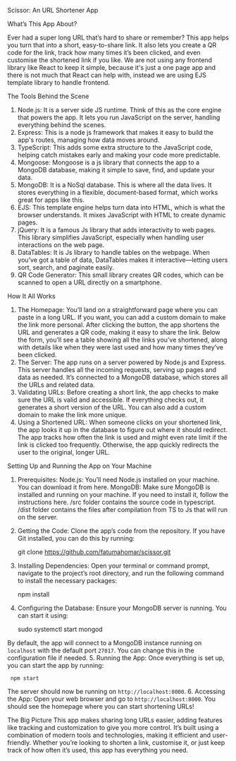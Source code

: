 Scissor: An URL Shortener App 

What’s This App About?

Ever had a super long URL that’s hard to share or remember? This app helps you turn that into a short, easy-to-share link. It also lets you create a QR code for the link, track how many times it’s been clicked, and even customise the shortened link if you like. We are not using any frontend library like React to keep it simple, because it's just a one page app and there is not much that React can help with, instead we are using EJS template library to handle frontend.

The Tools Behind the Scene
1. Node.js: 
It is a server side JS runtime. Think of this as the core engine that powers the app. It lets you run JavaScript on the server, handling everything behind the scenes.
2. Express: 
This is a node js framework that makes it easy to build the app's routes, managing how data moves around.
3. TypeScript: 
This adds some extra structure to the JavaScript code, helping catch mistakes early and making your code more predictable.
4. Mongoose: 
Mongoose is a js library that connects the app to a MongoDB database, making it simple to save, find, and update your data.
5. MongoDB: 
It is a NoSql database. This is where all the data lives. It stores everything in a flexible, document-based format, which works great for apps like this.
6. EJS: 
This template engine helps turn data into HTML, which is what the browser understands. It mixes JavaScript with HTML to create dynamic pages.
7. jQuery: 
It is a famous Js library that adds interactivity to web pages. This library simplifies JavaScript, especially when handling user interactions on the web page.
8. DataTables: 
It is Js library to handle tables on the webpage. When you’ve got a table of data, DataTables makes it interactive—letting users sort, search, and paginate easily.
9. QR Code Generator: 
This small library creates QR codes, which can be scanned to open a URL directly on a smartphone.

How It All Works
1. The Homepage:
 You’ll land on a straightforward page where you can paste in a long URL. If you want, you can add a custom domain to make the link more personal.
 After clicking the button, the app shortens the URL and generates a QR code, making it easy to share the link.
 Below the form, you’ll see a table showing all the links you’ve shortened, along with details like when they were last used and how many times they’ve been clicked.
2. The Server:
 The app runs on a server powered by Node.js and Express. This server handles all the incoming requests, serving up pages and data as needed.
 It’s connected to a MongoDB database, which stores all the URLs and related data.
3. Validating URLs:
 Before creating a short link, the app checks to make sure the URL is valid and accessible.
 If everything checks out, it generates a short version of the URL. You can also add a custom domain to make the link more unique.
4. Using a Shortened URL:
 When someone clicks on your shortened link, the app looks it up in the database to figure out where it should redirect.
 The app tracks how often the link is used and might even rate limit if the link is clicked too frequently.
 Otherwise, the app quickly redirects the user to the original, longer URL.

Setting Up and Running the App on Your Machine
1. Prerequisites:
 Node.js: You’ll need Node.js installed on your machine. You can download it from here.
 MongoDB: Make sure MongoDB is installed and running on your machine. If you need to install it, follow the instructions here.
/src folder contains the source code in typescript.
/dist folder contains the files after compilation from TS to Js that will run on the server.
2. Getting the Code:
 Clone the app’s code from the repository. If you have Git installed, you can do this by running:
     
     git clone https://github.com/fatumahomar/scissor.git
   
3. Installing Dependencies:
 Open your terminal or command prompt, navigate to the project’s root directory, and run the following command to install the necessary packages:
     
     npm install
     
4. Configuring the Database:
 Ensure your MongoDB server is running. You can start it using:
     
     sudo systemctl start mongod
     
 By default, the app will connect to a MongoDB instance running on `localhost` with the default port `27017`. You can change this in the configuration file if needed.
5. Running the App:
 Once everything is set up, you can start the app by running:
     
     npm start
     
 The server should now be running on `http://localhost:8000`.
6. Accessing the App:
 Open your web browser and go to `http://localhost:8000`. You should see the homepage where you can start shortening URLs!

The Big Picture
This app makes sharing long URLs easier, adding features like tracking and customization to give you more control. It’s built using a combination of modern tools and technologies, making it efficient and user-friendly. Whether you’re looking to shorten a link, customise it, or just keep track of how often it’s used, this app has everything you need.


